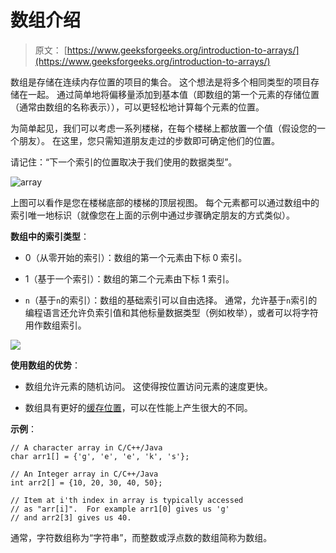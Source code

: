# 数组介绍

> 原文： [https://www.geeksforgeeks.org/introduction-to-arrays/](https://www.geeksforgeeks.org/introduction-to-arrays/)

数组是存储在连续内存位置的项目的集合。 这个想法是将多个相同类型的项目存储在一起。 通过简单地将偏移量添加到基本值（即数组的第一个元素的存储位置（通常由数组的名称表示）），可以更轻松地计算每个元素的位置。

为简单起见，我们可以考虑一系列楼梯，在每个楼梯上都放置一个值（假设您的一个朋友）。 在这里，您只需知道朋友走过的步数即可确定他们的位置。

请记住：“下一个索引的位置取决于我们使用的数据类型”。

![array](img/06ae604a79a0646affeb3b79ae905dcd.png)

上图可以看作是您在楼梯底部的楼梯的顶层视图。 每个元素都可以通过数组中的索引唯一地标识（就像您在上面的示例中通过步骤确定朋友的方式类似）。

**数组中的索引类型**：

*   0（从零开始的索引）：数组的第一个元素由下标 0 索引。

*   1（基于一个索引）：数组的第二个元素由下标 1 索引。

*   `n`（基于`n`的索引）：数组的基础索引可以自由选择。 通常，允许基于`n`索引的编程语言还允许负索引值和其他标量数据类型（例如枚举），或者可以将字符用作数组索引。

![](img/f638bc6d869bd54a01af33849b8a4661.png)

**使用数组的优势**：

*   数组允许元素的随机访问。 这使得按位置访问元素的速度更快。

*   数组具有更好的[缓存位置](https://en.wikipedia.org/wiki/Locality_of_reference "cache locality")，可以在性能上产生很大的不同。

**示例**：

```
// A character array in C/C++/Java
char arr1[] = {'g', 'e', 'e', 'k', 's'};

// An Integer array in C/C++/Java
int arr2[] = {10, 20, 30, 40, 50};

// Item at i'th index in array is typically accessed
// as "arr[i]".  For example arr1[0] gives us 'g'
// and arr2[3] gives us 40.

```

通常，字符数组称为“字符串”，而整数或浮点数的数组简称为数组。



